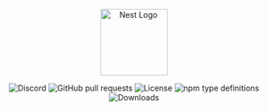<p align="center">
  <a href="https://superviz.com/" target="blank"><img src="https://avatars.githubusercontent.com/u/56120553?s=200&v=4" width="120" alt="Nest Logo" /></a>
</p>

<p align="center">
  <img alt="Discord" src="https://img.shields.io/discord/1171797567223378002">
  <img alt="GitHub pull requests" src="https://img.shields.io/github/issues-pr/superviz/superviz">
  <img alt="License" src="https://img.shields.io/github/license/superviz/superviz/video">
  <img alt="npm type definitions" src="https://img.shields.io/npm/types/@superviz/superviz">
  <img alt="Downloads" src="https://img.shields.io/npm/dw/@superviz/video">
</p